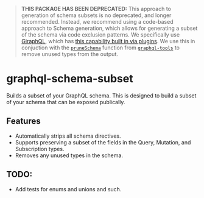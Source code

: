 > **THIS PACKAGE HAS BEEN DEPRECATED:** This approach to generation of schema subsets is no deprecated, and longer recommended. Instead, we recommend using a code-based approach to Schema generation, which allows for generating a subset of the schema via code exclusion patterns. We specifically use [GiraphQL](https://giraphql.com/), which has [this capability built in via plugins](https://giraphql.com/guide/writing-plugins#removing-fields-and-enum-values). We use this in conjuction with the [`pruneSchema`](https://www.graphql-tools.com/docs/api/classes/wrap_src.pruneschema/) function from [`graphql-tools`](https://www.graphql-tools.com/) to remove unused types from the output.

# graphql-schema-subset

Builds a subset of your GraphQL schema.
This is designed to build a subset of your schema that can be exposed publically.

## Features

- Automatically strips all schema directives.
- Supports preserving a subset of the fields in the Query, Mutation, and Subscription types.
- Removes any unused types in the schema.

## TODO:

- Add tests for enums and unions and such.
